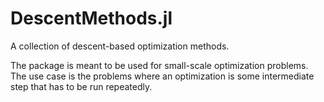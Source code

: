 # DescentMethods.jl

A collection of descent-based optimization methods.

The package is meant to be used for small-scale optimization problems. 
The use case is the problems where an optimization is some intermediate step 
that has to be run repeatedly.